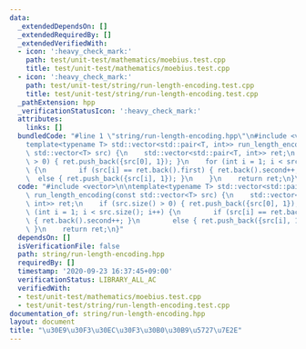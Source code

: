 ```yaml
---
data:
  _extendedDependsOn: []
  _extendedRequiredBy: []
  _extendedVerifiedWith:
  - icon: ':heavy_check_mark:'
    path: test/unit-test/mathematics/moebius.test.cpp
    title: test/unit-test/mathematics/moebius.test.cpp
  - icon: ':heavy_check_mark:'
    path: test/unit-test/string/run-length-encoding.test.cpp
    title: test/unit-test/string/run-length-encoding.test.cpp
  _pathExtension: hpp
  _verificationStatusIcon: ':heavy_check_mark:'
  attributes:
    links: []
  bundledCode: "#line 1 \"string/run-length-encoding.hpp\"\n#include <vector>\n\n\
    template<typename T> std::vector<std::pair<T, int>> run_length_encoding(const\
    \ std::vector<T> src) {\n    std::vector<std::pair<T, int>> ret;\n    if (src.size()\
    \ > 0) { ret.push_back({src[0], 1}); }\n    for (int i = 1; i < src.size(); i++)\
    \ {\n        if (src[i] == ret.back().first) { ret.back().second++; }\n      \
    \  else { ret.push_back({src[i], 1}); }\n    }\n    return ret;\n}\n"
  code: "#include <vector>\n\ntemplate<typename T> std::vector<std::pair<T, int>>\
    \ run_length_encoding(const std::vector<T> src) {\n    std::vector<std::pair<T,\
    \ int>> ret;\n    if (src.size() > 0) { ret.push_back({src[0], 1}); }\n    for\
    \ (int i = 1; i < src.size(); i++) {\n        if (src[i] == ret.back().first)\
    \ { ret.back().second++; }\n        else { ret.push_back({src[i], 1}); }\n   \
    \ }\n    return ret;\n}"
  dependsOn: []
  isVerificationFile: false
  path: string/run-length-encoding.hpp
  requiredBy: []
  timestamp: '2020-09-23 16:37:45+09:00'
  verificationStatus: LIBRARY_ALL_AC
  verifiedWith:
  - test/unit-test/mathematics/moebius.test.cpp
  - test/unit-test/string/run-length-encoding.test.cpp
documentation_of: string/run-length-encoding.hpp
layout: document
title: "\u30E9\u30F3\u30EC\u30F3\u30B0\u30B9\u5727\u7E2E"
---
```


